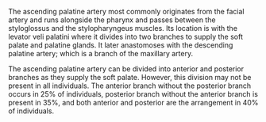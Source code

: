 The ascending palatine artery most commonly originates from the facial artery and runs alongside the pharynx and passes between the styloglossus and the stylopharyngeus muscles. Its location is with the levator veli palatini where it divides into two branches to supply the soft palate and palatine glands. It later anastomoses with the descending palatine artery; which is a branch of the maxillary artery.

The ascending palatine artery can be divided into anterior and posterior branches as they supply the soft palate. However, this division may not be present in all individuals. The anterior branch without the posterior branch occurs in 25% of individuals, posterior branch without the anterior branch is present in 35%, and both anterior and posterior are the arrangement in 40% of individuals.